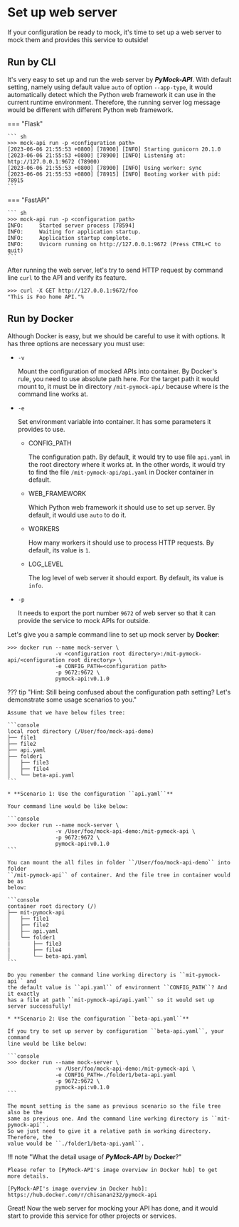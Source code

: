 # Set up web server

If your configuration be ready to mock, it's time to set up a web server to mock them and provides this service to outside!

## Run by CLI

It's very easy to set up and run the web server by **_PyMock-API_**. With default setting, namely using default value ``auto``
of option ``--app-type``, it would automatically detect which the Python web framework it can use in the current runtime
environment. Therefore, the running server log message would be different with different Python web framework.

=== "Flask"

    ``` sh
    >>> mock-api run -p <configuration path>
    [2023-06-06 21:55:53 +0800] [78900] [INFO] Starting gunicorn 20.1.0
    [2023-06-06 21:55:53 +0800] [78900] [INFO] Listening at: http://127.0.0.1:9672 (78900)
    [2023-06-06 21:55:53 +0800] [78900] [INFO] Using worker: sync
    [2023-06-06 21:55:53 +0800] [78915] [INFO] Booting worker with pid: 78915
    ```

=== "FastAPI"

    ``` sh
    >>> mock-api run -p <configuration path>
    INFO:     Started server process [78594]
    INFO:     Waiting for application startup.
    INFO:     Application startup complete.
    INFO:     Uvicorn running on http://127.0.0.1:9672 (Press CTRL+C to quit)
    ```

After running the web server, let's try to send HTTP request by command line ``curl`` to the API and verify its feature.

```shell
>>> curl -X GET http://127.0.0.1:9672/foo
"This is Foo home API."%
```

## Run by Docker

Although Docker is easy, but we should be careful to use it with options. It has three options are necessary you must use:

* ``-v``

    Mount the configuration of mocked APIs into container. By Docker's rule, you need to use absolute path here. For the
    target path it would mount to, it must be in directory ``/mit-pymock-api/`` because where is the command line works 
    at.

* ``-e``

    Set environment variable into container. It has some parameters it provides to use.

    * CONFIG_PATH

        The configuration path. By default, it would try to use file ``api.yaml`` in the root directory where it works at.
        In the other words, it would try to find the file ``/mit-pymock-api/api.yaml`` in Docker container in default.
    
    * WEB_FRAMEWORK

        Which Python web framework it should use to set up server. By default, it would use ``auto`` to do it.
    
    * WORKERS

        How many workers it should use to process HTTP requests. By default, its value is ``1``.
    
    * LOG_LEVEL

        The log level of web server it should export. By default, its value is ``info``.

* ``-p``

    It needs to export the port number ``9672`` of web server so that it can provide the service to mock APIs for outside.

Let's give you a sample command line to set up mock server by **Docker**:

```console
>>> docker run --name mock-server \
               -v <configuration root directory>:/mit-pymock-api/<configuration root directory> \
               -e CONFIG_PATH=<configuration path>
               -p 9672:9672 \
               pymock-api:v0.1.0
```

??? tip "Hint: Still being confused about the configuration path setting? Let's demonstrate some usage scenarios to you."
    
    Assume that we have below files tree:
    
    ```console
    local root directory (/User/foo/mock-api-demo)
    ├── file1
    ├── file2
    ├── api.yaml
    ├── folder1
    │   ├── file3
    │   ├── file4
    │   └── beta-api.yaml
    ```

    * **Scenario 1: Use the configuration ``api.yaml``**

    Your command line would be like below:
    
    ```console
    >>> docker run --name mock-server \
                   -v /User/foo/mock-api-demo:/mit-pymock-api \
                   -p 9672:9672 \
                   pymock-api:v0.1.0
    ```
    
    You can mount the all files in folder ``/User/foo/mock-api-demo`` into folder
    ``/mit-pymock-api`` of container. And the file tree in container would be as
    below:
    
    ```console
    container root directory (/)
    ├── mit-pymock-api
    │   ├── file1
    │   ├── file2
    │   ├── api.yaml
    │   └── folder1
    |       ├── file3
    |       ├── file4
    │       └── beta-api.yaml
    ```
    
    Do you remember the command line working directory is ``mit-pymock-api`` and
    the default value is ``api.yaml`` of environment ``CONFIG_PATH``? And it exactly
    has a file at path ``mit-pymock-api/api.yaml`` so it would set up server successfully!

    * **Scenario 2: Use the configuration ``beta-api.yaml``**

    If you try to set up server by configuration ``beta-api.yaml``, your command
    line would be like below:
    
    ```console
    >>> docker run --name mock-server \
                   -v /User/foo/mock-api-demo:/mit-pymock-api \
                   -e CONFIG_PATH=./folder1/beta-api.yaml
                   -p 9672:9672 \
                   pymock-api:v0.1.0
    ```
    
    The mount setting is the same as previous scenario so the file tree also be the
    same as previous one. And the command line working directory is ``mit-pymock-api``.
    So we just need to give it a relative path in working directory. Therefore, the
    value would be ``./folder1/beta-api.yaml``.

!!! note "What the detail usage of **_PyMock-API_** by **Docker**?"

    Please refer to [PyMock-API's image overview in Docker hub] to get more details.

    [PyMock-API's image overview in Docker hub]: https://hub.docker.com/r/chisanan232/pymock-api

Great! Now the web server for mocking your API has done, and it would start to provide this service for other projects or
services.
